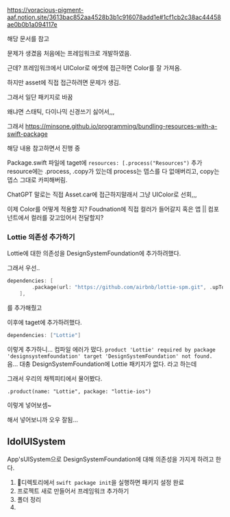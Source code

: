https://voracious-pigment-aaf.notion.site/3613bac852aa4528b3b1c916078add1e#1cf1cb2c38ac44458ae0b0b1a094117e

해당 문서를 참고

문제가 생겼음 처음에는 프레임워크로 개발하였음.

근데? 프레임워크에서 UIColor로 에셋에 접근하면 Color를 잘 가져옴.

하지만 asset에 직접 접근하려면 문제가 생김.

그래서 일단 패키지로 바꿈

왜냐면 스태틱, 다이나믹 신경쓰기 싫어서,,,

그래서
https://minsone.github.io/programming/bundling-resources-with-a-swift-package

해당 내용 참고하면서 진행 중

Package.swift
파일에 taget에 `resources: [.process("Resources")` 추가
resource에는 .process, .copy가 있는데 process는 뎁스를 다 없애버리고, copy는 뎁스 그대로 카피해버림.

ChatGPT 말로는 직접 Asset.car에 접근하지말래서 그냥 UIColor로 선회,,,

이제 Color를 어떻게 적용할 지? Foudnation에 직접 컬러가 들어갈지 혹은 앱 || 컴포넌트에서 컬러를 갖고있어서 전달할지?

### Lottie 의존성 추가하기
Lottie에 대한 의존성을 DesignSystemFoundation에 추가하려했다.

그래서 우선..
```swift
dependencies: [
        .package(url: "https://github.com/airbnb/lottie-spm.git", .upToNextMajor(from: "4.4.0"))
    ],
```

를 추가해줬고

이후에 taget에 추가하려했다.
```swift
dependencies: ["Lottie"]
```
이렇게 추가하니... 컴파일 에러가 떴다.
`product 'Lottie' required by package 'designsystemfoundation' target 'DesignSystemFoundation' not found.`
음... 대충 DesignSystemFoundation에 Lottie 패키지가 없다. 라고 하는데

그래서 우리의 채찍피티에서 물어봤다.

`.product(name: "Lottie", package: "lottie-ios")`

이렇게 넣어보셈~

해서 넣어보니까 오우 잘됨...

## IdolUISystem
App'sUISystem으로 DesignSystemFoundation에 대해 의존성을 가지게 하려고 한다.

1. 디렉토리에서 `swift package init`을 실행하면 패키지 설정 완료
2. 프로젝트 새로 만들어서 프레임워크 추가하기
3. 폴더 정리
4. 
